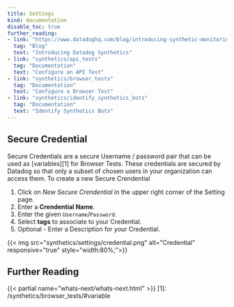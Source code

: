 ```yaml
---
title: Settings
kind: documentation
disable_toc: true
further_reading:
- link: "https://www.datadoghq.com/blog/introducing-synthetic-monitoring/"
  tag: "Blog"
  text: "Introducing Datadog Synthetics"
- link: "synthetics/api_tests"
  tag: "Documentation"
  text: "Configure an API Test"
- link: "synthetics/browser_tests"
  tag: "Documentation"
  text: "Configure a Browser Test"
- link: "synthetics/identify_synthetics_bots"
  tag: "Documentation"
  text: "Identify Synthetics Bots"
---
```


## Secure Credential

Secure Credentials are a secure Username / password pair that can be used as [variables][1] for Browser Tests. These credentials are secured by Datadog so that only a subset of chosen users in your organization can access them. To create a new Secure Crendential

1. Click on *New Secure Crendential* in the upper right corner of the Setting page.
2. Enter a **Crendential Name**.
3. Enter the given  `Username`/`Password`.
4. Select **tags** to associate to your Credential.
5. Optional - Enter a Description for your Credential.

{{< img src="synthetics/settings/credential.png" alt="Credential" responsive="true" style="width:80%;">}}

## Further Reading

{{< partial name="whats-next/whats-next.html" >}}
[1]: /synthetics/browser_tests/#variable

